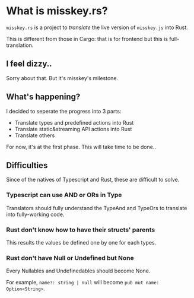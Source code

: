 # What is misskey.rs?
`misskey.rs` is a project to *translate* the live version of `misskey.js` into Rust.

This is different from those in Cargo: that is for frontend but this is full-translation.

## I feel dizzy..
Sorry about that. But it's misskey's milestone.

## What's happening?
I decided to seperate the progress into 3 parts:
- Translate types and predefined actions into Rust
- Translate static&streaming API actions into Rust
- Translate others

For now, it's at the first phase. This will take time to be done..

## Difficulties
Since of the natives of Typescript and Rust, these are difficult to solve.

### Typescript can use AND or ORs in Type
Translators should fully understand the TypeAnd and TypeOrs to translate into fully-working code.

### Rust don't know how to have their structs' parents
This results the values be defined one by one for each types.

### Rust don't have Null or Undefined but None<T>
Every Nullables and Undefinedables should become None<T>.

For example, `name?: string | null` will become `pub mut name: Option<String>`.
